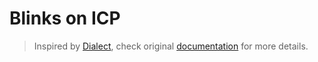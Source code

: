 # Blinks on ICP

> Inspired by [Dialect](https://dial.to/), check original [documentation](https://docs.dialect.to/documentation) for more details.
